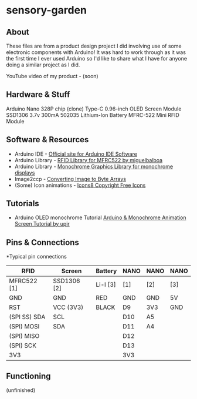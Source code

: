 # sensory-garden
## About
These files are from a product design project I did involving use of some electronic components with Arduino! It was hard to work through as it was the first time I ever used Arduino so I'd like to share what I have for anyone doing a similar project as I did.

YouTube video of my product - (soon)

## Hardware & Stuff
Arduino Nano 328P chip (clone) Type-C
0.96-inch OLED Screen Module SSD1306
3.7v 300mA 502035 Lithium-Ion Battery
MFRC-522 Mini RFID Module

## Software & Resources
* Arduino IDE - [Official site for Arduino IDE Software](https://www.arduino.cc/en/software)
* Arduino Library - [RFID Library for MFRC522 by miguelbalboa](https://github.com/miguelbalboa/rfid)
* Arduino Library - [Monochrome Graphics Library for monochrome displays](https://github.com/olikraus/u8g2)
* Image2ccp - [Converting Image to Byte Arrays](https://javl.github.io/image2cpp/)
* (Some) Icon animations - [Icons8 Copyright Free Icons](https://icons8.com/icons/set/popular--animated)

## Tutorials
* Arduino OLED monochrome Tutorial [Arduino & Monochrome Animation Screen Tutorial by upir ](https://www.youtube.com/watch?v=o3PhC_VJdXo)

## Pins & Connections
*Typical pin connections

| RFID          | Screen      | Battery | NANO    | NANO    | NANO    |
|---------------|-------------|---------|---------|---------|---------|
| MFRC522 [1]   | SSD1306 [2] | Li-I [3]|   [1]   |   [2]   |   [3]   |
| GND           | GND         | RED     | GND     | GND     | 5V      |
| RST           | VCC (3V3)   | BLACK   | D9      | 3V3     | GND     |
| (SPI SS) SDA  | SCL         |         | D10     | A5      |         |
| (SPI) MOSI    | SDA         |         | D11     | A4      |         |
| (SPI) MISO    |             |         | D12     |         |         |
| (SPI) SCK     |             |         | D13     |         |         |
| 3V3           |             |         | 3V3     |         |         |

## Functioning
(unfinished)
